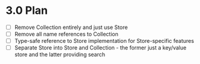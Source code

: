 # 3.0 Plan
- [ ] Remove Collection entirely and just use Store
- [ ] Remove all name references to Collection
- [ ] Type-safe reference to Store implementation for Store-specific features
- [ ] Separate Store into Store and Collection - the former just a key/value store and the latter providing search